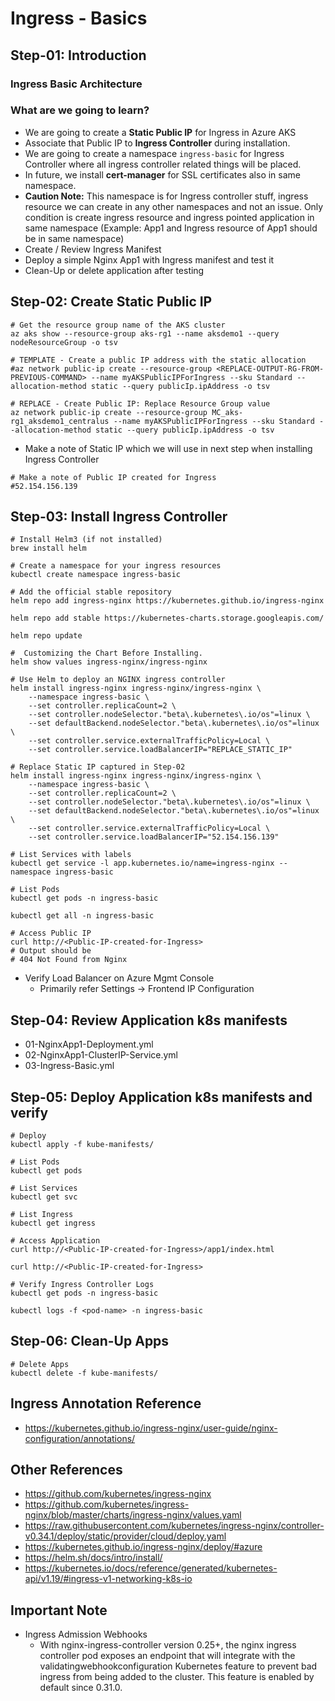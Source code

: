 # Ingress - Basics

## Step-01: Introduction

### Ingress Basic Architecture

### What are we going to learn?
- We are going to create a **Static Public IP** for Ingress in Azure AKS
- Associate that Public IP to **Ingress Controller** during installation.
- We are going to create a namespace `ingress-basic` for Ingress Controller where all ingress controller related things will be placed.
- In future, we install **cert-manager** for SSL certificates also in same namespace.
- **Caution Note:** This namespace is for Ingress controller stuff, ingress resource we can create in any other namespaces and not an issue.  Only condition is create ingress resource and ingress pointed application in same namespace (Example: App1 and Ingress resource of App1 should be in same namespace)
- Create / Review Ingress Manifest
- Deploy a simple Nginx App1 with Ingress manifest and test it
- Clean-Up or delete application after testing

## Step-02: Create Static Public IP
```
# Get the resource group name of the AKS cluster
az aks show --resource-group aks-rg1 --name aksdemo1 --query nodeResourceGroup -o tsv
```
```
# TEMPLATE - Create a public IP address with the static allocation
#az network public-ip create --resource-group <REPLACE-OUTPUT-RG-FROM-PREVIOUS-COMMAND> --name myAKSPublicIPForIngress --sku Standard --allocation-method static --query publicIp.ipAddress -o tsv
```
```
# REPLACE - Create Public IP: Replace Resource Group value
az network public-ip create --resource-group MC_aks-rg1_aksdemo1_centralus --name myAKSPublicIPForIngress --sku Standard --allocation-method static --query publicIp.ipAddress -o tsv
```
- Make a note of Static IP which we will use in next step when installing Ingress Controller
```
# Make a note of Public IP created for Ingress
#52.154.156.139
```

## Step-03: Install Ingress Controller
```
# Install Helm3 (if not installed)
brew install helm
```
```
# Create a namespace for your ingress resources
kubectl create namespace ingress-basic
```
```
# Add the official stable repository
helm repo add ingress-nginx https://kubernetes.github.io/ingress-nginx
```
```
helm repo add stable https://kubernetes-charts.storage.googleapis.com/
```
```
helm repo update
```
```
#  Customizing the Chart Before Installing.
helm show values ingress-nginx/ingress-nginx
```
```
# Use Helm to deploy an NGINX ingress controller
helm install ingress-nginx ingress-nginx/ingress-nginx \
    --namespace ingress-basic \
    --set controller.replicaCount=2 \
    --set controller.nodeSelector."beta\.kubernetes\.io/os"=linux \
    --set defaultBackend.nodeSelector."beta\.kubernetes\.io/os"=linux \
    --set controller.service.externalTrafficPolicy=Local \
    --set controller.service.loadBalancerIP="REPLACE_STATIC_IP"
```
```
# Replace Static IP captured in Step-02
helm install ingress-nginx ingress-nginx/ingress-nginx \
    --namespace ingress-basic \
    --set controller.replicaCount=2 \
    --set controller.nodeSelector."beta\.kubernetes\.io/os"=linux \
    --set defaultBackend.nodeSelector."beta\.kubernetes\.io/os"=linux \
    --set controller.service.externalTrafficPolicy=Local \
    --set controller.service.loadBalancerIP="52.154.156.139"
```
```
# List Services with labels
kubectl get service -l app.kubernetes.io/name=ingress-nginx --namespace ingress-basic
```
```
# List Pods
kubectl get pods -n ingress-basic
```
```
kubectl get all -n ingress-basic
```
```
# Access Public IP
curl http://<Public-IP-created-for-Ingress>
# Output should be
# 404 Not Found from Nginx
```
- Verify Load Balancer on Azure Mgmt Console
  - Primarily refer Settings -> Frontend IP Configuration

## Step-04: Review Application k8s manifests
- 01-NginxApp1-Deployment.yml
- 02-NginxApp1-ClusterIP-Service.yml
- 03-Ingress-Basic.yml

## Step-05: Deploy Application k8s manifests and verify
```
# Deploy
kubectl apply -f kube-manifests/
```
```
# List Pods
kubectl get pods
```
```
# List Services
kubectl get svc
```
```
# List Ingress
kubectl get ingress
```
```
# Access Application
curl http://<Public-IP-created-for-Ingress>/app1/index.html
```
```
curl http://<Public-IP-created-for-Ingress>
```
```
# Verify Ingress Controller Logs
kubectl get pods -n ingress-basic
```
```
kubectl logs -f <pod-name> -n ingress-basic
```

## Step-06: Clean-Up Apps
```
# Delete Apps
kubectl delete -f kube-manifests/
```

## Ingress Annotation Reference
- https://kubernetes.github.io/ingress-nginx/user-guide/nginx-configuration/annotations/

## Other References
- https://github.com/kubernetes/ingress-nginx
- https://github.com/kubernetes/ingress-nginx/blob/master/charts/ingress-nginx/values.yaml
- https://raw.githubusercontent.com/kubernetes/ingress-nginx/controller-v0.34.1/deploy/static/provider/cloud/deploy.yaml
- https://kubernetes.github.io/ingress-nginx/deploy/#azure
- https://helm.sh/docs/intro/install/
- https://kubernetes.io/docs/reference/generated/kubernetes-api/v1.19/#ingress-v1-networking-k8s-io

## Important Note
- Ingress Admission Webhooks
  - With nginx-ingress-controller version 0.25+, the nginx ingress controller pod exposes an endpoint that will integrate with the validatingwebhookconfiguration Kubernetes feature to prevent bad ingress from being added to the cluster. This feature is enabled by default since 0.31.0.
